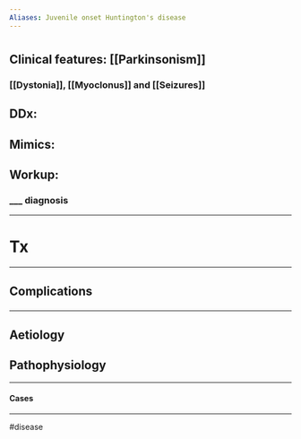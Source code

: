 ```yaml
---
Aliases: Juvenile onset Huntington's disease
---
```

# 
## Clinical features: [[Parkinsonism]]
### [[Dystonia]], [[Myoclonus]] and [[Seizures]]
## DDx:
###
## Mimics:
###
## Workup:
### ___ diagnosis
---
# Tx

---
## Complications
###

---
## Aetiology
## Pathophysiology

---
#### Cases


---
#disease 